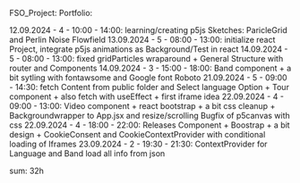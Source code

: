 FSO_Project: Portfolio:


12.09.2024 - 4 - 10:00 - 14:00: learning/creating p5js Sketches: ParicleGrid and Perlin Noise Flowfield
13.09.2024 - 5 - 08:00 - 13:00: initialize react Project, integrate p5js animations as Background/Test in react
14.09.2024 - 5 - 08:00 - 13:00: fixed gridParticles wraparound + General Structure with router and Components
14.09.2024 - 3 - 15:00 - 18:00: Band component + a bit sytling with fontawsome and Google font Roboto
21.09.2024 - 5 - 09:00 - 14:30: fetch Content from public folder and Select language Option + Tour component + also fetch with useEffect + first iframe idea
22.09.2024 - 4 - 09:00 - 13:00: Video component + react bootstrap + a bit css cleanup + Backgroundwrapper to App.jsx and resize/scrolling Bugfix of p5canvas with css
22.09.2024 - 4 - 18:00 - 22:00: Releases Component + Boostrap + a bit design + CookieConsent and CookieContextProvider with conditional loading of Iframes
23.09.2024 - 2 - 19:30 - 21:30: ContextProvider for Language and Band load all info from json




sum: 32h